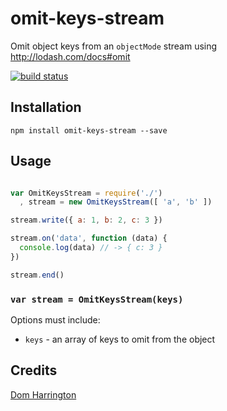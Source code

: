 # omit-keys-stream

Omit object keys from an `objectMode` stream using http://lodash.com/docs#omit

[![build status](https://secure.travis-ci.org/domharrington/omit-keys-stream.png)](http://travis-ci.org/domharrington/omit-keys-stream)

## Installation

```
npm install omit-keys-stream --save
```

## Usage
```js

var OmitKeysStream = require('./')
  , stream = new OmitKeysStream([ 'a', 'b' ])

stream.write({ a: 1, b: 2, c: 3 })

stream.on('data', function (data) {
  console.log(data) // -> { c: 3 }
})

stream.end()

```

### `var stream = OmitKeysStream(keys)`

Options must include:

- `keys` - an array of keys to omit from the object

## Credits
[Dom Harrington](https://github.com/domharrington/)

